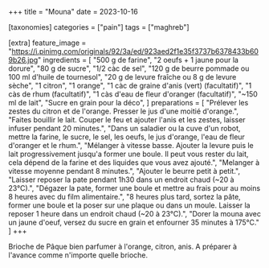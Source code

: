 +++
title = "Mouna"
date = 2023-10-16

[taxonomies]
categories = ["pain"]
tags = ["maghreb"]

[extra]
feature_image = "https://i.pinimg.com/originals/92/3a/ed/923aed2f1e35f3737b6378433b609b26.jpg"
ingredients = [
  "500 g de farine",
  "2 oeufs + 1 jaune pour la dorure",
  "80 g de sucre",
  "1/2 càc de sel",
  "120 g de beurre pommade ou 100 ml d'huile de tournesol",
  "20 g de levure fraîche ou 8 g de levure sèche",
  "1 citron",
  "1 orange",
  "1 càc de graine d'anis (vert) (facultatif)",
  "1 càs de rhum (facultatif)",
  "1 càs d'eau de fleur d'oranger (facultatif)",
  "~150 ml de lait",
  "Sucre en grain pour la déco",
]
preparations = [
  "Prélever les zestes du citron et de l'orange. Presser le jus d'une moitié d'orange.",
  "Faites bouillir le lait. Couper le feu et ajouter l'anis et les zestes, laisser infuser pendant 20 minutes.",
  "Dans un saladier ou la cuve d'un robot, mettre la farine, le sucre, le sel, les oeufs, le jus d'orange, l'eau de fleur d'oranger et le rhum.",
  "Mélanger à vitesse basse. Ajouter la levure puis le lait progressivement jusqu'a former une boule. Il peut vous rester du lait, cela dépend de la farine et des liquides que vous avez ajouté.",
  "Melanger à vitesse moyenne pendant 8 minutes.",
  "Ajouter le beurre petit à petit.",
  "Laisser reposer la pate pendant 1h30 dans un endroit chaud (~20 à 23°C).",
  "Dégazer la pate, former une boule et mettre au frais pour au moins 8 heures avec du film alimentaire.",
  "8 heures plus tard, sortez la pâte, former une boule et la poser sur une plaque ou dans un moule. Laisser la reposer 1 heure dans un endroit chaud (~20 à 23°C).",
  "Dorer la mouna avec un jaune d'oeuf, versez du sucre en grain et enfourner 35 minutes à 175°C."
]
+++

Brioche de Pâque bien parfumer à l'orange, citron, anis. A préparer à l'avance comme n'importe quelle brioche.

